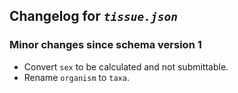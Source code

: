 ## Changelog for *`tissue.json`*

### Minor changes since schema version 1

* Convert `sex`  to be calculated and not submittable.
* Rename `organism` to `taxa`.
